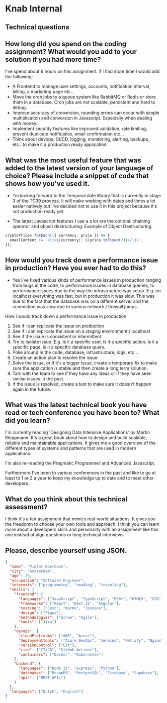 # Knab Internal

## Technical questions

## How long did you spend on the coding assignment? What would you add to your solution if you had more time?

I've spend about 6 hours on this assignment. If I had more time I would add the following:

- A Frontend to manage user settings, accounts, notification interval, billing, a marketing page etc...
- Move the cron jobs to a queue system like RabbitMQ or Redis or store them in a database. Cron jobs are not scalable, persistent and hard to debug.
- Improve accuracy of conversion, rounding errors can occur with simple multiplication and conversion in Javascript. Especially when dealing with money.
- Implement secutity features like improved validation, rate limiting, prevent duplicate notificaties, email confirmation etc...
- Think about devops, CI/CD, logging, monitoring, alerting, backups, etc...to make it a production ready application.

## What was the most useful feature that was added to the latest version of your language of choice? Please include a snippet of code that shows how you've used it.
- I'm looking forward to the Temporal date library that is currently in stage 3 of the TC39 process. It will make working with dates and times a lot easier natively but I've decided not to use it in this project because it's not production ready yet.
  
- The latest Javascript features I use a a lot are the optional chaining operator and object destructuring:
Example of Object Destructuring:

```javascript
cryptoPrices.forEach(({ currency, price }) => {
  emailContent += `<li>${currency}: ${price.toFixed(2)}</li>`;
});
```

## How would you track down a performance issue in production? Have you ever had to do this?

- Yes I've fixed various kinds of performance issues in production ranging from bugs in the code, to performance issues in database queries, to performance issues due to the way the infrastructure was setup. E.g. on localhost everything was fast, but in production it was slow. This was due to the fact that the database was on a different server and the connection was slow due to various network / firewall jumps.

How I would track down a performance issue in production:

1. See if I can replicate the issue on production
2. See if I can replicate the issue on a staging environment / localhost
3. See if the issue is consistent or intermittent
4. Try to isolate issue. E.g. is it a specific user, is it a specific action, is it a specific page, is it a specific database query.
5. Poke around in the code, database, infrastructure, logs, etc...
6. Create an action plan to resolve the issue
7. Solve the issue, or if it's a bigger issue, create a temporary fix to make sure the application is stable and then create a long term solution.
8. Talk with the team to see if they have any ideas or if they have seen similar issues in the past.
9. If the issue is resolved, create a test to make sure it doesn't happen again in the future.

## What was the latest technical book you have read or tech conference you have been to? What did you learn?
I'm currently reading 'Designing Data Intensive Applications' by Martin Kleppmann. It's a great book about how to design and build scalable, reliable and maintainable applications. It gives me a good overview of the different types of systems and patterns that are used in modern applications.

I'm also re-reading the Pragmatic Programmer and Advanced Javascript. 

Furthermore I've been to various conferences in the past and like to go at least to 1 or 2 a year to keep my knowledge up to date and to meet other developers.

## What do you think about this technical assessment?
I think it's a fair assignment that mimics real-world situations. It gives you the freedomn to choose your own tools and approach. I think you can learn more about a developers skills and personality with an assignment like this one instead of algo questions or long technical interviews.

## Please, describe yourself using JSON.

```json
{
  "name": "Pieter Boerboom",
  "city": "Amsterdam",
  "age": 29,
  "occupation": "Software Engineer",
  "interests": ["programming", "reading", "traveling"],
  "skills": {
    "frontend": {
      "languages": ["JavaScript", "TypeScript", "ES6+", "HTML5", "CSS", "SASS"],
      "frameworks": ["React", "Next.JS", "Angular"],
      "testing": ["Jest", "Karma", "Jasmine"],
      "design": ["Figma"],
      "methodologies": ["Scrum", "Agile"],
      "tools": ["Jira"]
    },
    "devops": {
      "cloudPlatforms": ["AWS", "Azure"],
      "deploymentTools": ["Azure DevOps", "Jenkins", "Netlify", "Nginx"],
      "versionControl": ["Git"],
      "cicd": ["CI/CD", "GitHub Actions"],
      "containers": ["Docker", "Kubernetes"]
    },
    "backend": {
      "languages": ["Node.js", "Express", "Python"],
      "databases": ["MongoDB", "PostgreSQL", "Firebase", "Supabase"],
      "apis": ["REST APIs"]
    }
  },
  "languages": ["Dutch", "English"]
}

```
